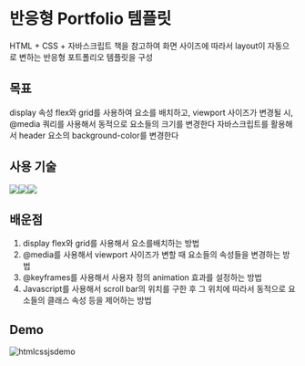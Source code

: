 # 반응형 Portfolio 템플릿
HTML + CSS + 자바스크립트 책을 참고하여 화면 사이즈에 따라서 layout이 자동으로 변하는 반응형 포트폴리오 템플릿을 구성

## 목표
 display 속성 flex와 grid를 사용하여 요소를 배치하고, viewport 사이즈가 변경될 시, @media 쿼리를 사용해서 동적으로 요소들의 크기를 변경한다
 자바스크립트를 활용해서 header 요소의 background-color를 변경한다

## 사용 기술
<img src="https://img.shields.io/badge/HTML5-E34F26?style=for-the-badge&logo=html5&logoColor=white"><img src="https://img.shields.io/badge/css3-1572B6?style=for-the-badge&logo=css3&logoColor=white"><img src="https://img.shields.io/badge/javascript-F7DF1E?style=for-the-badge&logo=javascript&logoColor=white">

## 배운점

 1. display flex와 grid를 사용해서 요소를배치하는 방법
 2.  @media를 사용해서 viewport 사이즈가 변할 때 요소들의 속성들을 변경하는 방법
 3. @keyframes를 사용해서 사용자 정의 animation 효과를 설정하는 방법
 4. Javascript를 사용해서  scroll bar의 위치를 구한 후 그 위치에 따라서 동적으로 요소들의 클래스 속성 등을 제어하는 방법 

## Demo
![htmlcssjsdemo](https://github.com/jaehyukpyon2/htmlcssjs-book/assets/145942491/52a65d87-f01b-4eb2-80d5-1c8efceb2a7d)